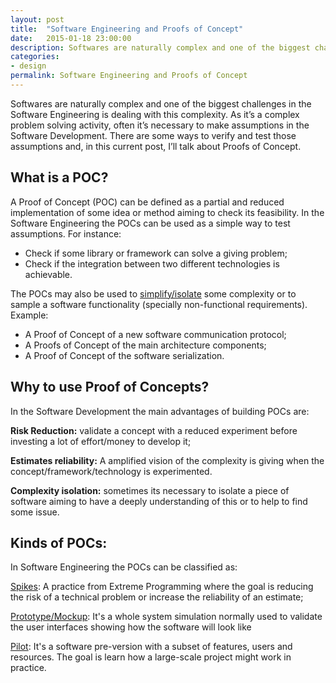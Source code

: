 ```yaml
---
layout: post
title:  "Software Engineering and Proofs of Concept"
date:   2015-01-18 23:00:00
description: Softwares are naturally complex and one of the biggest challenges in the Software Engineering is dealing with this complexity. As it’s a complex problem solving activity, often it’s necessary to make assumptions in the Software Development. There are some ways to verify and test those assumptions and, in this current post, I’ll talk about Proofs of Concept.
categories:
- design
permalink: Software Engineering and Proofs of Concept
---
```


Softwares are naturally complex and one of the biggest challenges in the Software Engineering is dealing with this complexity. As it’s a complex problem solving activity, often it’s necessary to make assumptions in the Software Development. There are some ways to verify and test those assumptions and, in this current post, I’ll talk about Proofs of Concept.

## What is a POC?

A Proof of Concept (POC) can be defined as a partial and reduced implementation of some idea or method aiming to check its feasibility. In the Software Engineering the POCs can be used as a simple way to test assumptions. For instance:

- Check if some library or framework can solve a giving problem;
- Check if the integration between two different technologies is achievable.

The POCs may also be used to [simplify/isolate](http://www.ted.com/talks/eric_berlow_how_complexity_leads_to_simplicity) some complexity or to sample a software functionality (specially non-functional requirements). Example:

 - A Proof of Concept of a new software communication protocol;
 - A Proofs of Concept of the main architecture components;
 - A Proof of Concept of the software serialization.

## Why to use Proof of Concepts?

In the Software Development the main advantages of building POCs are:

**Risk Reduction:** validate a concept with a reduced experiment before investing a lot of effort/money to develop it;

**Estimates reliability:** A amplified vision of the complexity is giving when the concept/framework/technology is experimented.

**Complexity isolation:** sometimes its necessary to isolate a piece of software aiming to have a deeply understanding of this or to help to find some issue.


## Kinds of POCs:

In Software Engineering the POCs can be classified as:

[Spikes](http://www.extremeprogramming.org/rules/spike.html): A practice from Extreme Programming where the goal is reducing the risk of a technical problem or increase the reliability of an estimate;

[Prototype/Mockup](http://en.wikipedia.org/wiki/Mockup): It's a whole system simulation normally used to validate the user interfaces showing how the software will look like

[Pilot](http://searchcio.techtarget.com/definition/pilot-program-pilot-study): It's a software pre-version with a subset of features, users and resources. The goal is learn how a large-scale project might work in practice.